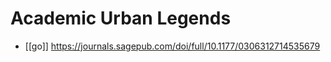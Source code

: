 # Academic Urban Legends

- [[go]] https://journals.sagepub.com/doi/full/10.1177/0306312714535679


